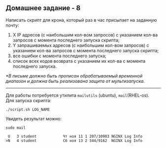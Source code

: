 ## Домашнее задание - 8
Написать скрипт для крона, который раз в час присылает на заданную почту:

1. X IP адресов (с наибольшим кол-вом запросов) с указанием кол-ва запросов c момента последнего запуска скрипта;
2. Y запрашиваемых адресов (с наибольшим кол-вом запросов) с указанием кол-ва запросов c момента последнего запуска скрипта;
3. все ошибки c момента последнего запуска;
4. список всех кодов возврата с указанием их кол-ва с момента последнего запуска.

 _*В письме должно быть прописан обрабатываемый временной диапазон и должна быть реализована защита от мультизапуска._
 
 ---

Для работы потребуется утилита ```mailutils``` (ubuntu), ```mail```(RHEL-os).  
Для запуска скрипта:
```
./script.sh LOG_NAME
```
Увидеть результат можно:
```
sudo mail

 U   3 student            Чт ноя 11 1 207/10903 NGINX Log Info
>N   4 student            Сб ноя 13 2 344/9162  NGINX Log Info
```